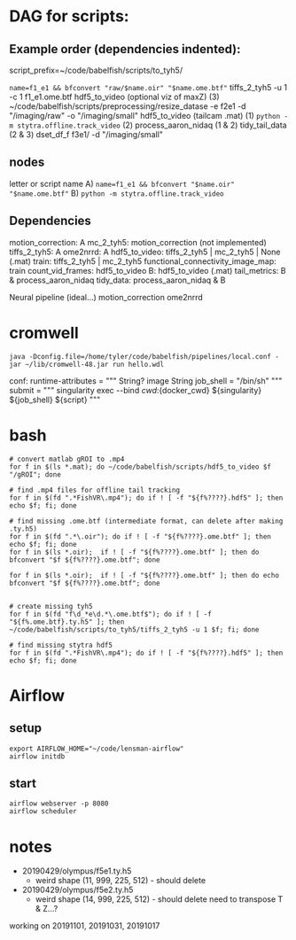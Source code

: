 # DAG for scripts:
## Example order (dependencies indented):
script_prefix=~/code/babelfish/scripts/to_tyh5/

`name=f1_e1 && bfconvert "raw/$name.oir" "$name.ome.btf"`
  tiffs_2_tyh5 -u 1 -c 1 f1_e1.ome.btf
    hdf5_to_video (optional viz of maxZ)
    (3) ~/code/babelfish/scripts/preprocessing/resize_datase -e f2e1 -d "/imaging/raw" -o "/imaging/small"
hdf5_to_video (tailcam .mat)
  (1) `python -m stytra.offline.track_video`
(2) process_aaron_nidaq
(1 & 2)
  tidy_tail_data
(2 & 3)
  dset_df_f f3e1/ -d "/imaging/small"


## nodes
letter or script name
A) `name=f1_e1 && bfconvert "$name.oir" "$name.ome.btf"`
B) `python -m stytra.offline.track_video`

## Dependencies
motion_correction: A
mc_2_tyh5: motion_correction (not implemented)
tiffs_2_tyh5: A
ome2nrrd: A
hdf5_to_video: tiffs_2_tyh5 | mc_2_tyh5 | None (.mat)
train: tiffs_2_tyh5 | mc_2_tyh5
functional_connectivity_image_map: train
count_vid_frames: hdf5_to_video
B: hdf5_to_video (.mat)
tail_metrics: B & process_aaron_nidaq
tidy_data: process_aaron_nidaq & B


Neural pipeline (ideal...)
motion_correction
ome2nrrd



# cromwell
```
java -Dconfig.file=/home/tyler/code/babelfish/pipelines/local.conf -jar ~/lib/cromwell-48.jar run hello.wdl 
```

conf:
        runtime-attributes = """
            String? image
            String job_shell = "/bin/sh"
        """
        submit = """
            singularity exec --bind ${cwd}:${docker_cwd} ${singularity} ${job_shell} ${script}
        """


# bash
```
# convert matlab gROI to .mp4
for f in $(ls *.mat); do ~/code/babelfish/scripts/hdf5_to_video $f "/gROI"; done

# find .mp4 files for offline tail tracking
for f in $(fd ".*FishVR\.mp4"); do if ! [ -f "${f%????}.hdf5" ]; then echo $f; fi; done

# find missing .ome.btf (intermediate format, can delete after making .ty.h5)
for f in $(fd ".*\.oir"); do if ! [ -f "${f%????}.ome.btf" ]; then echo $f; fi; done
for f in $(ls *.oir);  if ! [ -f "${f%????}.ome.btf" ]; then do bfconvert "$f ${f%????}.ome.btf"; done

for f in $(ls *.oir);  if ! [ -f "${f%????}.ome.btf" ]; then do echo bfconvert "$f ${f%????}.ome.btf"; done


# create missing tyh5
for f in $(fd "f\d_*e\d.*\.ome.btf$"); do if ! [ -f "${f%.ome.btf}.ty.h5" ]; then ~/code/babelfish/scripts/to_tyh5/tiffs_2_tyh5 -u 1 $f; fi; done

# find missing stytra hdf5
for f in $(fd ".*FishVR\.mp4"); do if ! [ -f "${f%????}.hdf5" ]; then echo $f; fi; done
```

# Airflow
## setup

```
export AIRFLOW_HOME="~/code/lensman-airflow"
airflow initdb
```

## start
```
airflow webserver -p 8080
airflow scheduler
```

# notes
- 20190429/olympus/f5e1.ty.h5
  - weird shape (11, 999, 225, 512) - should delete
- 20190429/olympus/f5e2.ty.h5
  - weird shape (14, 999, 225, 512) - should delete
need to transpose T & Z...?

working on 20191101, 20191031, 20191017